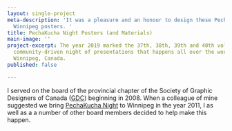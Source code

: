 ```yaml
---
layout: single-project
meta-description: 'It was a pleasure and an honour to design these PechaKucha Night
  Winnipeg posters. '
title: PechaKucha Night Posters (and Materials)
main-image: ''
project-excerpt: The year 2019 marked the 37th, 38th, 39th and 40th volumes of this
  community-driven night of presentations that happens all over the world, including
  Winnipeg, Canada.
published: false

---
```

I served on the board of the provincial chapter of the Society of Graphic Designers of Canada ([GDC](https://gdc.design "GDC HQ")) beginning in 2008. When a colleague of mine suggested we bring [PechaKucha Night](https://www.pechakucha.com "PKN HQ") to Winnipeg in the year 2011, I as well as a a number of other board members decided to help make this happen.